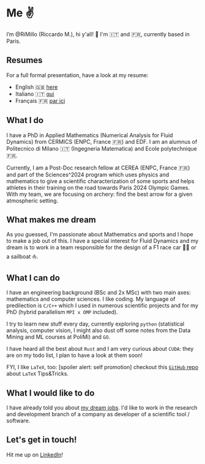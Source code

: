 # Me :v:
I’m @RiMillo (Riccardo M.), hi y'all! :wave: I'm :it: and :fr:, currently based in Paris.

## Resumes
For a full formal presentation, have a look at my resume:

* English :uk: [here](./CV_ENG.pdf)
* Italiano :it: [qui](./CV_ITA.pdf)
* Français :fr: [par ici](./CV_FRA.pdf)

## What I do
I have a PhD in Applied Mathematics (Numerical Analysis for Fluid Dynamics) from CERMICS (ENPC, France :fr:) and EDF. I am an alumnus of Politecnico di Milano :it: (Ingegneria Matematica) and Ecole polytechnique :fr:.

Currently, I am a Post-Doc research fellow at CEREA (ENPC, France :fr:) and part of the Sciences^2024 program which uses physics and mathematics to give a scientific characterization of some sports and helps athletes in their training on the road towards Paris 2024 Olympic Games. With my team, we are focusing on archery: find the best arrow for a given atmospheric setting.

## What makes me dream
As you guessed, I'm passionate about Mathematics and sports and I hope to make a job out of this. I have a special interest for Fluid Dynamics and my dream is to work in a team responsible for the design of a F1 race car :red_car::checkered_flag: or a sailboat :sailboat:.

## What I can do
I have an engineering background (BSc and 2x MSc) with two main axes: mathematics and computer sciences. I like coding. My language of predilection is `C/C++` which I used in numerous scientific projects and for my PhD (hybrid parallelism `MPI x OMP` included).

I try to learn new stuff every day, currently exploring `python` (statistical analysis, computer vision, I might also dust off some notes from the Data Mining and ML courses at PoliMi) and `GO`.

I have heard all the best about `Rust` and I am very curious about `CUDA`: they are on my todo list, I plan to have a look at them soon!

FYI, I like `LaTeX`, too: [spoiler alert: self promotion] checkout this [`GitHub` repo](https://github.com/RiMillo/LaTeX_tips) about `LaTeX` Tips&Tricks.

## What I would like to do
I have already told you about [my dream jobs](#what_makes_me_dream). I'd like to work in the research and development branch of a company as developer of a scientific tool / software.

## Let's get in touch!
Hit me up on [LinkedIn](https://www.linkedin.com/in/milanir/)!
